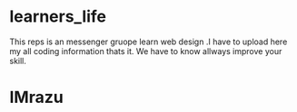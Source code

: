 # learners_life
This reps is an messenger gruope learn web design .I have to upload here my all coding information thats it.
We have to know allways improve your skill.



# IMrazu

